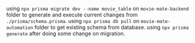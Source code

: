 using `npx prisma migrate dev --name movie_table` on `movie-mate-backend` folder to generate and execute current changes from `./prisma/schema.prisma`.
using `npx prisma db pull` on `movie-mate-automation` folder to get existing schema from database.
using `npx prisma generate` after doing some change on migration.
